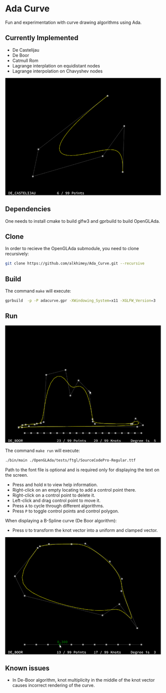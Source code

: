 # Ada Curve


Fun and experimentation with curve drawing algorithms using Ada.



## Currently Implemented

* De Castelijau
* De Boor
* Catmull Rom
* Lagrange interplation on equidistant nodes
* Lagrange interpolation on Chavyshev nodes

![Showing different algorithms](screen1.gif)

## Dependencies

One needs to install cmake to build glfw3 and gprbuild to build OpenGLAda. 

## Clone

In order to recieve the OpenGLAda submodule, you need to clone recursively:

```bash
git clone https://github.com/alkhimey/Ada_Curve.git --recursive
```


## Build

The command ```make``` will execute:

```bash
gprbuild  -p -P adacurve.gpr -XWindowing_System=x11 -XGLFW_Version=3
```

## Run

![Moving control points with De-Boor](screen2.gif)


The command ```make run``` will execute:

```bash
./bin/main ./OpenGLAda/tests/ftgl/SourceCodePro-Regular.ttf
```

Path to the font file is optional and is required only for displaying the text on the screen.

* Press and hold ```H``` to view help information.
* Right-click on an empty locating to add a control point there.
* Right-click on a control point to delete it.
* Left-click and drag control point to move it.
* Press ```A``` to cycle through different algorithms.
* Press ```P``` to toggle control points and control polygon.

When displaying a B-Spline curve (De Boor algorithm):

* Press ```U``` to transform the knot vector into a uniform and clamped vector.

![Playing with knot vector with De-Boor](screen3.gif)

## Known issues

* In De-Boor algorithm, knot multiplicity in the middle of the knot vector causes incorrect rendering of the curve.

